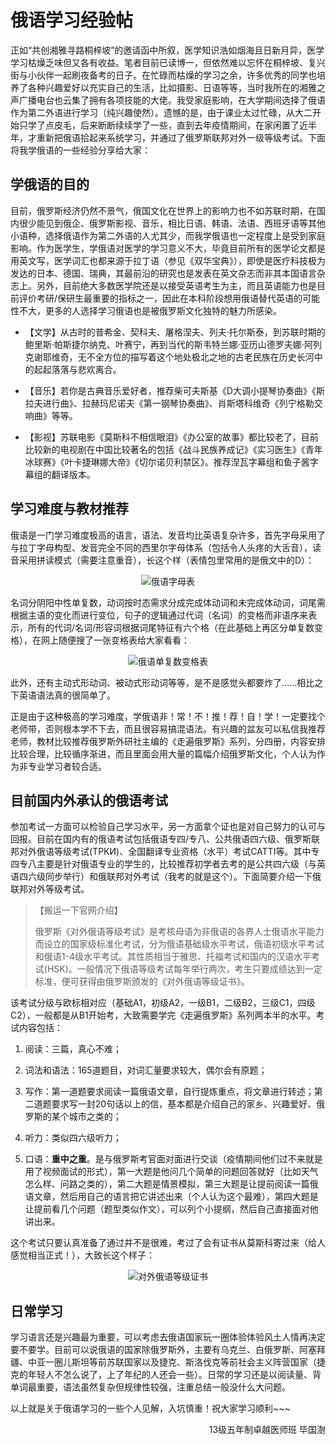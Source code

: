 # 俄语学习经验帖

正如“共创湘雅寻路桐梓坡”的邀请函中所叙，医学知识浩如烟海且日新月异，医学学习枯燥乏味但又各有收益。笔者目前已读博一，但依然难以忘怀在桐梓坡、复兴街与小伙伴一起刷夜备考的日子。在忙碌而枯燥的学习之余，许多优秀的同学也培养了各种兴趣爱好以充实自己的生活，比如摄影、日语等等，当时我所在的湘雅之声广播电台也云集了拥有各项技能的大佬。我受家庭影响，在大学期间选择了俄语作为第二外语进行学习（纯兴趣使然）。遗憾的是，由于课业太过忙碌，从大二开始只学了点皮毛，后来断断续续学了一些，直到去年疫情期间，在家闲置了近半年，才重新把俄语拾起来系统学习，并通过了俄罗斯联邦对外一级等级考试。下面将我学俄语的一些经验分享给大家：

## 学俄语的目的

目前，俄罗斯经济仍然不景气，俄国文化在世界上的影响力也不如苏联时期，在国内很少能见到俄企、俄罗斯影视、音乐，相比日语、韩语、法语、西班牙语等其他小语种，选择俄语作为第二外语的人尤其少，而我学俄语也一定程度上是受到家庭影响。作为医学生，学俄语对医学的学习意义不大，毕竟目前所有的医学论文都是用英文写，医学词汇也都来源于拉丁语（参见《双华宝典》），即使是医疗科技极为发达的日本、德国、瑞典，其最前沿的研究也是发表在英文杂志而非其本国语言杂志上。另外，目前绝大多数医学院还是以接受英语考生为主，而且英语能力也是目前评价考研/保研生最重要的指标之一，因此在本科阶段想用俄语替代英语的可能性不大，更多的人选择学习俄语也是被俄罗斯文化独特的魅力所感染。

+ 【文学】从古时的普希金、契科夫、屠格涅夫、列夫·托尔斯泰，到苏联时期的鲍里斯·帕斯捷尔纳克、叶赛宁，再到当代的斯韦特兰娜·亚历山德罗夫娜·阿列克谢耶维奇，无不全方位的描写着这个地处极北之地的古老民族在历史长河中的起起落落与悲欢离合。

+ 【音乐】若你是古典音乐爱好者，推荐柴可夫斯基《D大调小提琴协奏曲》《斯拉夫进行曲》、拉赫玛尼诺夫《第一钢琴协奏曲》、肖斯塔科维奇《列宁格勒交响曲》等等。

+ 【影视】苏联电影《莫斯科不相信眼泪》《办公室的故事》都比较老了，目前比较新的电视剧在中国比较著名的包括《战斗民族养成记》《实习医生》《青年冰球赛》《叶卡捷琳娜大帝》《切尔诺贝利禁区》。推荐涅瓦字幕组和鱼子酱字幕组的翻译版本。

## 学习难度与教材推荐

俄语是一门学习难度极高的语言，语法、发音均比英语复杂许多，首先字母采用了与拉丁字母构型、发音完全不同的西里尔字母体系（包括令人头疼的大舌音），读音采用拼读模式（需要注意重音），长这个样（表情包里常用的是俄文中的D）：

<div align=center>
<img src="https://gitee.com/zcx980605/Survive_XYSM_dev/raw/master/Image/Ch3_5-4_1.png" alt="俄语字母表">
</div>

名词分阴阳中性单复数，动词按时态需求分成完成体动词和未完成体动词，词尾需根据主语的变化而进行变位，句子的逻辑通过代词（名词）的变格而非语序来表示，所有的代词/名词/形容词根据词尾特征有六个格（在此基础上再区分单复数变格），在网上随便搜了一张变格表给大家看看：

<div align=center>
<img src="https://gitee.com/zcx980605/Survive_XYSM_dev/raw/master/Image/Ch3_5-4_2.png" alt="俄语单复数变格表">
</div>

此外，还有主动式形动词、被动式形动词等等，是不是感觉头都要炸了……相比之下英语语法真的很简单了。

正是由于这种极高的学习难度，学俄语非！常！不！推！荐！自！学！一定要找个老师带，否则根本学不下去，而且很容易搞混语法。有兴趣的盆友可以私信我推荐老师，教材比较推荐俄罗斯外研社主编的《走遍俄罗斯》系列，分四册，内容安排比较合理，比较循序渐进，而且里面会用大量的篇幅介绍俄罗斯文化，个人认为作为非专业学习者较合适。

## 目前国内外承认的俄语考试

参加考试一方面可以检验自己学习水平，另一方面拿个证也是对自己努力的认可与回报。目前在国内有的俄语考试包括俄语专四/专八、公共俄语四六级、俄罗斯联邦对外俄语等级考试(ТРКИ)、全国翻译专业资格（水平）考试CATTI等。其中专四专八主要是针对俄语专业的学生的，比较推荐初学者去考的是公共四六级（与英语四六级同步举行）和俄联邦对外考试（我考的就是这个）。下面简要介绍一下俄联邦对外等级考试。

> 【搬运一下官网介绍】
>
> 俄罗斯《对外俄语等级考试》是考核母语为非俄语的各界人士俄语水平能力而设立的国家级标准化考试，分为俄语基础级水平考试，俄语初级水平考试和俄语1-4级水平考试。其性质相当于雅思、托福考试和国内的汉语水平考试(HSK)。一般情况下俄语等级考试每年举行两次，考生只要成绩达到一定标准，便可获得由俄罗斯颁发的《对外俄语等级证书》。

该考试分级与欧标相对应（基础A1，初级A2，一级B1，二级B2，三级C1，四级C2），一般都是从B1开始考，大致需要学完《走遍俄罗斯》系列两本半的水平。考试内容包括：

1. 阅读：三篇，真心不难；

2. 词法和语法：165道题目，对词汇量要求较大，偶尔会有原题；

3. 写作：第一道题要求阅读一篇俄语文章，自行提炼重点，将文章进行转述；第二道题要求写一封20句话以上的信，基本都是介绍自己的家乡、兴趣爱好、俄罗斯的某个城市之类的；

4. 听力：类似四六级听力；

5. 口语：**重中之重**。是与俄罗斯考官面对面进行交谈（疫情期间他们过不来就是用了视频面试的形式），第一大题是他问几个简单的问题回答就好（比如天气怎么样、问路之类的），第二大题是情景模拟，第三大题是让提前阅读一篇俄语文章，然后用自己的语言把它讲述出来（个人认为这个最难），第四大题是让提前看几个问题（题型类似作文），可以列个小提纲，然后自己直接面对他讲出来。

这个考试只要认真准备了通过并不是很难，考过了会有证书从莫斯科寄过来（给人感觉相当正式！），大致长这个样子：

<div align=center>
<img src="https://gitee.com/zcx980605/Survive_XYSM_dev/raw/master/Image/Ch3_5-4_3.png" alt="对外俄语等级证书">
</div>

## 日常学习

学习语言还是兴趣最为重要，可以考虑去俄语国家玩一圈体验体验风土人情再决定要不要学。目前可以说俄语的国家除俄罗斯外，主要有乌克兰、白俄罗斯、阿塞拜疆、中亚一圈儿斯坦等前苏联国家以及捷克、斯洛伐克等前社会主义阵营国家（捷克的年轻人不怎么说了，上了年纪的人还会一些）。日常的学习还是以阅读量、背单词最重要，语法虽然复杂但规律性较强，注重总结一般没什么大问题。

以上就是关于俄语学习的一些个人见解，入坑慎重！祝大家学习顺利~~~

<p align="right">13级五年制卓越医师班 毕国澍</p>